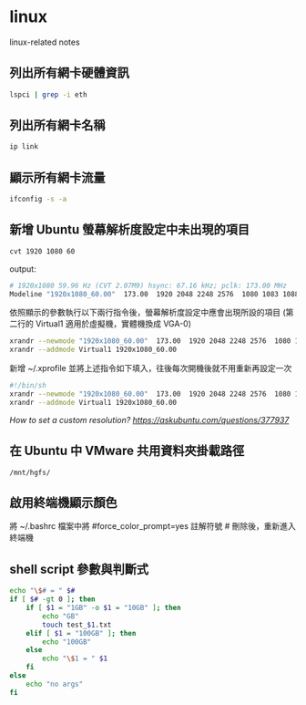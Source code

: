 # linux
linux-related notes

## 列出所有網卡硬體資訊  
```bash
lspci | grep -i eth  
```
## 列出所有網卡名稱
```bash
ip link
```  
## 顯示所有網卡流量
```bash
ifconfig -s -a
```  
## 新增 Ubuntu 螢幕解析度設定中未出現的項目
```bash
cvt 1920 1080 60
```
output:  
```bash
# 1920x1080 59.96 Hz (CVT 2.07M9) hsync: 67.16 kHz; pclk: 173.00 MHz
Modeline "1920x1080_60.00"  173.00  1920 2048 2248 2576  1080 1083 1088 1120 -hsync +vsync
```
依照顯示的參數執行以下兩行指令後，螢幕解析度設定中應會出現所設的項目
(第二行的 Virtual1 適用於虛擬機，實體機換成 VGA-0)
```bash
xrandr --newmode "1920x1080_60.00"  173.00  1920 2048 2248 2576  1080 1083 1088 1120 -hsync +vsync
xrandr --addmode Virtual1 1920x1080_60.00
```
新增 ~/.xprofile 並將上述指令如下填入，往後每次開機後就不用重新再設定一次
```bash
#!/bin/sh
xrandr --newmode "1920x1080_60.00"  173.00  1920 2048 2248 2576  1080 1083 1088 1120 -hsync +vsync
xrandr --addmode Virtual1 1920x1080_60.00
```

*How to set a custom resolution? https://askubuntu.com/questions/377937*

## 在 Ubuntu 中 VMware 共用資料夾掛載路徑
```
/mnt/hgfs/
```
## 啟用終端機顯示顏色
將 ~/.bashrc 檔案中將 #force_color_prompt=yes 註解符號 # 刪除後，重新進入終端機

## shell script 參數與判斷式
```bash
echo "\$# = " $#
if [ $# -gt 0 ]; then
    if [ $1 = "1GB" -o $1 = "10GB" ]; then
        echo "GB"
        touch test_$1.txt
    elif [ $1 = "100GB" ]; then
        echo "100GB"
    else
        echo "\$1 = " $1
    fi
else
    echo "no args"
fi
```
